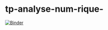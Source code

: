 # tp-analyse-num-rique-
[![Binder](https://mybinder.org/badge_logo.svg)](https://mybinder.org/v2/gh/mayssamerchaoui/tp-analyse-num-rique-/main)


